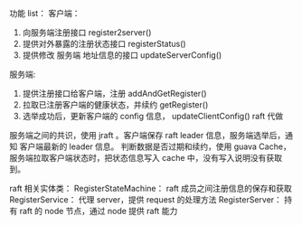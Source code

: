 功能 list：
客户端：
   1. 向服务端注册接口  register2server()
   2. 提供对外暴露的注册状态接口   registerStatus()
   3. 提供修改 服务端 地址信息的接口 updateServerConfig()
   
服务端:
   1. 提供注册接口给客户端，注册  addAndGetRegister()
   2. 拉取已注册客户端的健康状态，并续约  getRegister()
   3. 选举成功后，更新客户端的 config 信息， updateClientConfig()   raft 代做

服务端之间的共识，使用 jraft 。客户端保存 raft leader 信息，服务端选举后，通知 客户端最新的 leader 信息。
判断数据是否过期和续约，使用 guava Cache，服务端拉取客户端状态时，把状态信息写入 cache 中，没有写入说明没有获取到。


raft 相关实体类：
   RegisterStateMachine： raft 成员之间注册信息的保存和获取
   RegisterService： 代理 server，提供 request 的处理方法
   RegisterServer： 持有 raft 的 node 节点，通过 node 提供 raft 能力